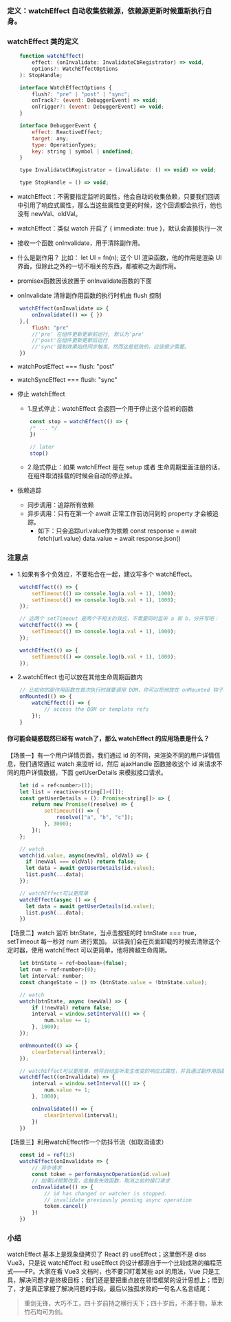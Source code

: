 ### 定义：watchEffect 自动收集依赖源，依赖源更新时候重新执行自身。

### watchEffect 类的定义
```javascript
    function watchEffect(
        effect: (onInvalidate: InvalidateCbRegistrator) => void,
        options?: WatchEffectOptions
    ): StopHandle;

    interface WatchEffectOptions {
        flush?: "pre" | "post" | "sync";
        onTrack?: (event: DebuggerEvent) => void;
        onTrigger?: (event: DebuggerEvent) => void;
    }

    interface DebuggerEvent {
        effect: ReactiveEffect;
        target: any;
        type: OperationTypes;
        key: string | symbol | undefined;
    }

    type InvalidateCbRegistrator = (invalidate: () => void) => void;

    type StopHandle = () => void;
```

* watchEffect：不需要指定监听的属性，他会自动的收集依赖，只要我们回调中引用了响应式属性，那么当这些属性变更的时候，这个回调都会执行，他也没有 newVal、oldVal。

* watchEffect：类似 watch 开启了 { immediate: true }，默认会直接执行一次

* 接收一个函数 onInvalidate，用于清除副作用。
* 什么是副作用？
    比如： let UI = fn(n); 这个 UI 渲染函数，他的作用是渲染 UI 界面，但除此之外的一切不相关的东西，都被称之为副作用。
* promisex函数因该放置于 onInvalidate函数的下面
* onInvalidate 清除副作用函数的执行时机由 flush 控制
```javascript
    watchEffect(onInvalidate => {
        onInvalidate(() => { })
    },{
        flush: "pre"
        //'pre' 在组件更新更新前运行, 默认为'pre'
        //'post'在组件更新更新后运行
        //'sync'强制效果始终同步触发。然而这是低效的，应该很少需要。
    })
```
* watchPostEffect === flush: "post"
* watchSyncEffect === flush: "sync"

* 停止 watchEffect
    * 1.显式停止：watchEffect 会返回一个用于停止这个监听的函数
    ```javascript
        const stop = watchEffect(() => {
        /* ... */
        })

        // later
        stop()
    ```
    * 2.隐式停止：如果 watchEffect 是在 setup 或者 生命周期里面注册的话，在组件取消挂载的时候会自动的停止掉。

* 依赖追踪
    * 同步调用：追踪所有依赖
    * 异步调用：只有在第一个 await 正常工作前访问到的 property 才会被追踪。
      * 如下：只会追踪url.value作为依赖
        const response = await fetch(url.value)
        data.value = await response.json()

### 注意点
* 1.如果有多个负效应，不要粘合在一起，建议写多个 watchEffect。
```javascript
    watchEffect(() => {
        setTimeout(() => console.log(a.val + 1), 1000);
        setTimeout(() => console.log(b.val + 1), 1000);
    });

    // 这两个 setTimeout 是两个不相关的效应，不需要同时监听 a 和 b，分开写吧：
    watchEffect(() => {
        setTimeout(() => console.log(a.val + 1), 1000);
    });

    watchEffect(() => {
        setTimeout(() => console.log(b.val + 1), 1000);
    });
```
* 2.watchEffect 也可以放在其他生命周期函数内
```javascript
    // 比如你的副作用函数在首次执行时就要调用 DOM，你可以把他放在 onMounted 钩子里：
    onMounted(() => {
        watchEffect(() => {
            // access the DOM or template refs
        });
    }
```


#### 你可能会疑惑既然已经有 watch了，那么 watchEffect 的应用场景是什么？

【场景一】有一个用户详情页面，我们通过 id 的不同，来渲染不同的用户详情信息，我们通常通过 watch 来监听 id，然后 ajaxHandle 函数接收这个 id 来请求不同的用户详情数据，下面 getUserDetails 来模拟接口请求。
```javascript
    let id = ref<number>(1);
    let list = reactive<string[]>([]);
    const getUserDetails = (): Promise<string[]> => {
        return new Promise((resolve) => {
            setTimeout(() => {
                resolve(["a", "b", "c"]);
            }, 3000);
        });
    };

    // watch
    watch(id.value, async(newVal, oldVal) => {
      if (newVal === oldVal) return false;
      let data = await getUserDetails(id.value);
      list.push(...data);
    });

    // watchEffect可以更简单
    watchEffect(async () => {
      let data = await getUserDetails(id.value);
      list.push(...data);
    })
```

【场景二】watch 监听 btnState，当点击按钮的时 btnState === true，setTimeout 每一秒对 num 进行累加。 
以往我们会在页面卸载的时候去清除这个定时器，使用 watchEffect 可以更简单，他将跨越生命周期。
```javascript
    let btnState = ref<boolean>(false);
    let num = ref<number>(0);
    let interval: number;
    const changeState = () => (btnState.value = !btnState.value);

    // watch
    watch(btnState, async (newVal) => {
        if (!newVal) return false;
        interval = window.setInterval(() => {
            num.value += 1;
        }, 1000);
    });

    onUnmounted(() => {
        clearInterval(interval);
    });

    // watchEffect可以更简单，他将自动监听发生改变的响应式属性，并且通过副作用函数 onInvalidate 来清除副作用。
    watchEffect((onInvalidate) => {
        interval = window.setInterval(() => {
            num.value += 1;
        }, 1000);

        onInvalidate(() => {
            clearInterval(interval);
        })
    })
```

【场景三】利用watchEffect作一个防抖节流（如取消请求）
```javascript
    const id = ref(13)
    watchEffect(onInvalidate => {
        // 异步请求
        const token = performAsyncOperation(id.value)
        // 如果id频繁改变，会触发失效函数，取消之前的接口请求
        onInvalidate(() => {
            // id has changed or watcher is stopped.
            // invalidate previously pending async operation
            token.cancel()
        })
    })
```

### 小结
  watchEffect 基本上是现象级拷贝了 React 的 useEffect；这里倒不是 diss Vue3，只是说 watchEffect 和 useEffect 的设计都源自于一个比较成熟的编程范式——FP。大家在看 Vue3 文档时，也不要只盯着某些 api 的用法，Vue 只是工具，解决问题才是终极目标；我们还是要把重点放在领悟框架的设计思想上；悟到了，才是真正掌握了解决问题的手段。最后以独孤求败的一句名人名言结尾：

  > 重剑无锋，大巧不工，四十岁前持之横行天下；四十岁后，不滞于物，草木竹石均可为剑。